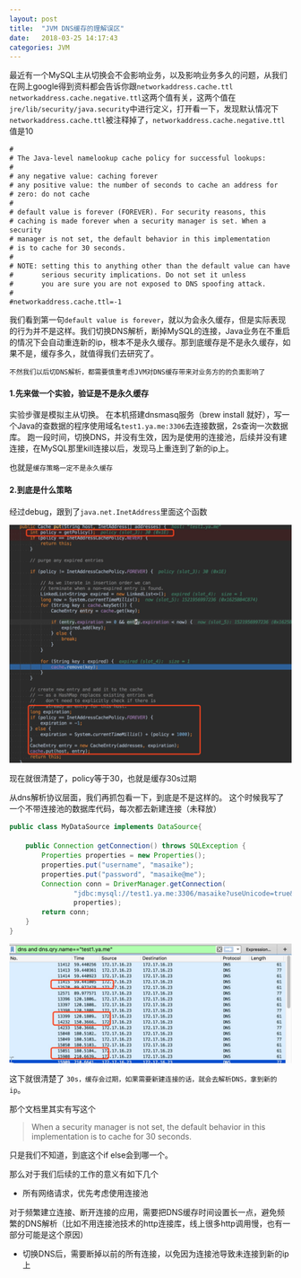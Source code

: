 ```yaml
---
layout: post
title:  "JVM DNS缓存的理解误区"
date:   2018-03-25 14:17:43
categories: JVM
---
```


最近有一个MySQL主从切换会不会影响业务，以及影响业务多久的问题，从我们在网上google得到资料都会告诉你跟`networkaddress.cache.ttl` `networkaddress.cache.negative.ttl`这两个值有关，这两个值在`jre/lib/security/java.security`中进行定义，打开看一下，发现默认情况下
`networkaddress.cache.ttl`被注释掉了，`networkaddress.cache.negative.ttl`值是10

```
#
# The Java-level namelookup cache policy for successful lookups:
#
# any negative value: caching forever
# any positive value: the number of seconds to cache an address for
# zero: do not cache
#
# default value is forever (FOREVER). For security reasons, this
# caching is made forever when a security manager is set. When a security
# manager is not set, the default behavior in this implementation
# is to cache for 30 seconds.
#
# NOTE: setting this to anything other than the default value can have
#       serious security implications. Do not set it unless
#       you are sure you are not exposed to DNS spoofing attack.
#
#networkaddress.cache.ttl=-1
```

我们看到第一句`default value is forever`，就以为会永久缓存，但是实际表现的行为并不是这样。我们切换DNS解析，断掉MySQL的连接，Java业务在不重启的情况下会自动重连新的ip，根本不是永久缓存。那到底缓存是不是永久缓存，如果不是，缓存多久，就值得我们去研究了。

`不然我们以后切DNS解析，都需要慎重考虑JVM对DNS缓存带来对业务方的的负面影响了`

#### 1.先来做一个实验，验证是不是永久缓存

实验步骤是模拟主从切换。 在本机搭建dnsmasq服务（brew install 就好），写一个Java的查数据的程序使用域名`test1.ya.me:3306`去连接数据，2s查询一次数据库。
跑一段时间，切换DNS，并没有生效，因为是使用的连接池，后续并没有建连接，在MySQL那里kill连接以后，发现马上重连到了新的ip上。

也就是`缓存策略一定不是永久缓存`

#### 2.到底是什么策略

经过debug，跟到了`java.net.InetAddress`里面这个函数

![](/images/15219572407358.jpg)

现在就很清楚了，policy等于30，也就是缓存30s过期

从dns解析协议层面，我们再抓包看一下，到底是不是这样的。
这个时候我写了一个不带连接池的数据库代码，每次都去新建连接（未释放）

```java
public class MyDataSource implements DataSource{

    public Connection getConnection() throws SQLException {
        Properties properties = new Properties();
        properties.put("username", "masaike");
        properties.put("password", "masaike@me");
        Connection conn = DriverManager.getConnection(
                "jdbc:mysql://test1.ya.me:3306/masaike?useUnicode=true&characterEncoding=UTF-8&rewriteBatchedStatements=true&useSSL=false",
                properties);
        return conn;
    }
}
```

![](/images/15219574662441.jpg)

这下就很清楚了
`30s，缓存会过期，如果需要新建连接的话，就会去解析DNS，拿到新的ip`。

那个文档里其实有写这个
> When a security manager is not set, the default behavior in this implementation is to cache for 30 seconds.

只是我们不知道，到底这个if else会到哪一个。

那么对于我们后续的工作的意义有如下几个

- 所有网络请求，优先考虑使用连接池

对于频繁建立连接、断开连接的应用，需要把DNS缓存时间设置长一点，避免频繁的DNS解析（比如不用连接池技术的http连接库，线上很多http调用慢，也有一部分可能是这个原因）

- 切换DNS后，需要断掉以前的所有连接，以免因为连接池导致未连接到新的ip上





